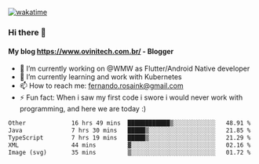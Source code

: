 [![wakatime](https://wakatime.com/badge/user/d5892087-17e6-46ab-8384-91a71a9b88d8.svg)](https://wakatime.com/@d5892087-17e6-46ab-8384-91a71a9b88d8)
### Hi there 👋

#### My blog https://www.ovinitech.com.br/ - Blogger

- 🔭 I’m currently working on @WMW as Flutter/Android Native developer
- 🌱 I’m currently learning and work with Kubernetes
- 📫 How to reach me: fernando.rosaink@gmail.com 
- ⚡ Fun fact: When i saw my first code i swore i would never work with programming, and here we are today :)

<!--START_SECTION:waka-->

```txt
Other             16 hrs 49 mins  ████████████▒░░░░░░░░░░░░   48.91 %
Java              7 hrs 30 mins   █████▒░░░░░░░░░░░░░░░░░░░   21.85 %
TypeScript        7 hrs 19 mins   █████▒░░░░░░░░░░░░░░░░░░░   21.29 %
XML               44 mins         ▓░░░░░░░░░░░░░░░░░░░░░░░░   02.16 %
Image (svg)       35 mins         ▒░░░░░░░░░░░░░░░░░░░░░░░░   01.72 %
```

<!--END_SECTION:waka-->

